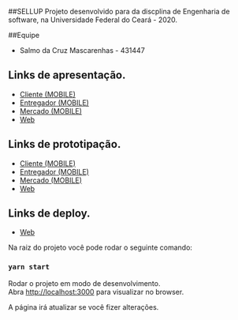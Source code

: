 ##SELLUP
Projeto desenvolvido para da discplina de Engenharia de software, na Universidade Federal do Ceará - 2020.

##Equipe
- Salmo da Cruz Mascarenhas - 431447

## Links de apresentação.
- [Cliente (MOBILE)](https://www.figma.com/proto/cXRZCUDS6XWMXwThyz2l56/Projeto-ES?node-id=380%3A0&scaling=scale-down)
- [Entregador (MOBILE)](https://www.figma.com/proto/cXRZCUDS6XWMXwThyz2l56/Projeto-ES?node-id=265%3A2&scaling=scale-down)
- [Mercado (MOBILE)](https://www.figma.com/proto/cXRZCUDS6XWMXwThyz2l56/Projeto-ES?node-id=383%3A19&scaling=scale-down)
- [Web](https://www.figma.com/proto/cXRZCUDS6XWMXwThyz2l56/Projeto-ES?node-id=36%3A80&scaling=min-zoom)


## Links de prototipação.
- [Cliente (MOBILE)](https://www.figma.com/file/cXRZCUDS6XWMXwThyz2l56/Projeto-ES?node-id=0%3A1)
- [Entregador (MOBILE)](https://www.figma.com/file/cXRZCUDS6XWMXwThyz2l56/Projeto-ES?node-id=265%3A2)
- [Mercado (MOBILE)](https://www.figma.com/file/cXRZCUDS6XWMXwThyz2l56/Projeto-ES?node-id=383%3A19)
- [Web](https://www.figma.com/file/cXRZCUDS6XWMXwThyz2l56/Projeto-ES?node-id=36%3A80)

## Links de deploy.
- [Web](https://www.figma.com/file/cXRZCUDS6XWMXwThyz2l56/Projeto-ES?node-id=36%3A80)

Na raiz do projeto você pode rodar o seguinte comando:
### `yarn start`

Rodar o projeto em modo de desenvolvimento.<br />
Abra [http://localhost:3000](http://localhost:3000) para visualizar no browser.

A página irá atualizar se você fizer alterações.
